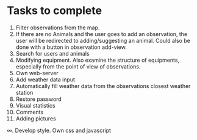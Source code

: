 # Tasks to complete

1. Filter observations from the map.
2. If there are no Animals and the user goes to add an observation, the user will be redirected to adding/suggesting an animal. Could also be done with a button in observation add-view.
3. Search for users and animals
4. Modifying equipment. Also examine the structure of equipments, especially from the point of view of observations.
5. Own web-server
6. Add weather data input
7. Automatically fill weather data from the observations closest weather station
8. Restore password
9. Visual statistics
10. Comments
11. Adding pictures

∞. Develop style. Own css and javascript
